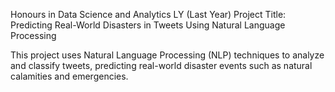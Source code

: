 Honours in Data Science and Analytics LY (Last Year) Project
Title: Predicting Real-World Disasters in Tweets Using Natural Language Processing

This project uses Natural Language Processing (NLP) techniques to analyze and classify tweets, predicting real-world disaster events such as natural calamities and emergencies.
